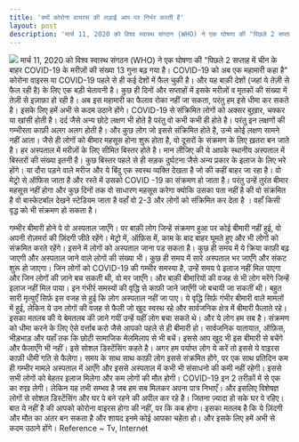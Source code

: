 ```yaml
---
title: 'क्यों कोरोना वायरस की लड़ाई आप पर निर्भर करती है'
layout: post
description: 'मार्च 11, 2020 को विश्व स्वास्थ संगठन (WHO) ने एक घोषणा की "पिछले 2 सप्ताह में चीन के बाहर COVID-19 के मरीज़ों की संख्या 13 गुना बढ़ गया है। COVID-19 को अब एक महामारी कहा है" कोरोना वाइरस या COVID-19 पहले से ही कई देशों में फैल चुकी है। और यह बाक़ी देशों (जहां ये तेज़ी से फैल रही है) के लिए एक बड़ी चेतावनी है।'
---
```


![](https://lh3.googleusercontent.com/X5uv2AKJ36M9xag3neocboeM_mTiCPHa7YY-3BW3or6yyrSoNq5uhREjFBLow1wWRqB_o5dGqrGBEF02ck_lD887JNKW_P8iRIO0e1IYRlpCkCnL9NnxPl5uiplQHR2Rc8qor54KtIvgAIQylYnQKDStjG18OXaD8Kew9psrUxv_aMGilDGsYaiOlG8m_Jyc1CQ67pUQYYI-n7lbCDyrjDSBCotKr9t1z93Oxjtwn3ad_tPRD9pDt0tlohhUl__cJwDofeTjpexX2Y_N2bRb9jMcxj77qYsr9A0KPZ4w3mD-E739Ss4KSwmwBeYk-8Z4FUI1FQ8agF2nhjlQcV9a4Li0AhXaQYJCeWtsa9MQLf7v4H-7H8nmEDp8LEAQW_Yd3LmuoMhl47-Q_BkXiyjvKLdwYu2hU5kMgxEgVugeVrfSz4zlom9qGtRGROWXPna3v27knkFCzMsl_8kavTX6HjZcbn3TlaZPjS5KIUZiX_giy1eoKMHOSCqgwsh4rgY8ndIA-Y10gZOIG7m8i0O7dngv_FGDzxFvf8e9rInA-umvzj8JAfM5_jtK7ko3Zrj_uFDCrE2DtC5YUTaQ6tX3eFFnqrPXq1wZGhUTa1y80IGUe9n4GAMnmqp1wYF7vxjrGwxiIeMGFwVKgQLF2ITlDIJ0pjJiHJhnJJ4LJ9pCdZiN1o7BeHr7C-zbXSxpDw=w393-h220-no)
मार्च 11, 2020 को विश्व स्वास्थ संगठन (WHO) ने एक घोषणा की "पिछले 2 सप्ताह में चीन के बाहर COVID-19 के मरीज़ों की संख्या 13 गुना बढ़ गया है। COVID-19 को अब एक महामारी कहा है" कोरोना वाइरस या COVID-19 पहले से ही कई देशों में फैल चुकी है। और यह बाक़ी देशों (जहां ये तेज़ी से फैल रही है) के लिए एक बड़ी चेतावनी है। कुछ ही दिनों और सप्ताहों में इसके मरीज़ों व मृतकों की संख्या में तेज़ी से इज़ाफ़ा हो रही है। अब इस महामारी का फैलाव रोका नहीं जा सकता, परंतु हम इसे धीमा कर सकते है। इसके लिए हमें अभी से कदम उठाने होंगे। COVID-19 से संक्रिमित लोगों को अक्सर बुख़ार, चक्कर या खांसी होती है। दर्द जैसे अन्य छोटे लक्षण भी होते है परंतु वो कभी कभी ही होते है। परंतु इन लक्षणों की गम्भीरता काफ़ी अलग अलग होती है। और कुछ लोग जो इससे संक्रिमित होते है, उन्मे कोई लक्षण सामने नहीं आता। जैसे ही लोगों को बीमार महसूस होना शुरू होता है, वो दूसरों के संक्रमण के लिए ख़तरा बन जाते है। हर अस्पताल में मरीज़ों के लिए सीमित बिस्तर होते है। मान लीजिए की ये आपके स्थानीय अस्पताल में बिस्तरों की संख्या इतनी है। कुछ बिस्तर पहले से ही सड़क दुर्घटना जैसे अन्य प्रकार के इलाज के लिए भरे होंगे। या दौरा पड़ने वाले मरीज और ये बिंदु एक स्वस्थ व्यक्ति देखता है जो की कहीं बाहर जा रहा है। वो मेट्रो से ऑफिस जाता है और रस्ते में उसको COVID -19 का संक्रमण हो जाता है। परंतु उन्हें तुरंत बीमार महसूस नहीं होगा और कुछ दिनों तक वो साधारण महसूस करेगा क्योकि उसका पता नहीं है की वो संक्रमित है वो बास्केटबॉल देखने स्टेडियम जाता है वहाँ वो 2-3 और लोगों को संक्रिमित कर देता है । वहाँ किसी वृद्ध को भी संक्रमण हो सकता है। 

गम्भीर बीमारी होने पे वो अस्पताल जाएँगे। पर बाक़ी लोग जिन्हें संक्रमण हुआ पर कोई बीमारी नहीं हुई, वो अपनी रोज़मर्रा की ज़िंदगी जीते रहेंगे। मेट्रो में, ऑफ़िस में, काम के बाद बाहर घूमते हुए और भी लोगों को संक्रमित करते रहेंगे। इसने में लोगों को अस्पताल जाना पड सकता है। कुछ ही समय में ये क्रिया काफ़ी बढ़ जाएगी और अस्पताल जाने वाले लोगों की संख्या भी। कुछ ही समय में सारे अस्पताल भर जाएँगे और संकट शुरू हो जाएगा। जिन लोगों को COVID-19 की गम्भीर समस्या है, उन्हें समय पे इलाज नहीं मिल पाएगा और जिन लोगों की ज़ाने बच सकती थी, वो मर जाएँगे। और बाक़ी बीमारियों की वजह से भी लोग मरेंगे जिन्हें इलाज नहीं मिल पाया। इन गंभीर्र समस्यों की वृद्धि से काफ़ी जाने जाएँगी जो बचायी जा सकतीं थी। बहुत सारी मृत्युएँ सिर्फ़ इस वजह से हुई कि लोग अस्पताल नहीं जा पाए। ये वृद्धि सिर्फ़ गंभीर बीमारी वाले मामलों में हुई, लेकिन ये उन लोगों की वजह से फैली जो खुद स्वस्थ रहे और सार्वजनिक क्षेत्र में बीमारी फैलाते रहे। इसका मतलब की ये बेमतलब की ज़ाने गयीं उन्हें यहीं लोग बचा सकते थे। और ये लोग हम सब है। संक्रमण को धीमा करने के लिए ऐसे वर्त्ताब करो जैसे आपको पहले से ही बीमारी हो। सार्वजनिक यातायात, ऑफ़िस, भीड़भाड़ और यहाँ तक कि छोटी सामाजिक मेलमिलाप से भी बचें। इससे आप खुद भी इस बीमारी से बचेंगे और फैलाएँगे भी नहीं। इसे सोशल डिस्टेंसिंग कहते है। अगर हम पर्याप्त लोग ये करें तो इससे ये वाइरस काफ़ी धीमी गति से फैलेगा। समय के साथ साथ काफ़ी लोग इससे संक्रमित होंगे, पर एक साथ प्रतिदिन कम ही गम्भीर मामले अस्पताल में आएँगे और इससे अस्पताल में कभी भी संसाधनो की कमी नहीं रहेगी। इससे सभी लोगों को बेहतर इलाज मिलेगा और कम लोगों की मौत होगी। COVID-19 इन 2 तरीक़ों में से एक का रुख़ लेगी। लेकिन यह तभी सम्भव है जब हम सब मिलकर अपना पात्र निभाएँ। और इसलिए विशेषज्ञ लोगों से सोशल डिस्टेंसिंग और घर पे बने रहने की अपील कर रहे है। जितना ज़्यादा हो सके घर पे रहिए। बात ये नहीं है की आपको कोरोना वाइरस होगा की नहीं, पर कि कब होगा। इसका मतलब है कि ये ज़िंदगी और मौत का अंतर बन सकता है और शायद इनमे कोई आपका चहेता हो। और इसके लिए हमें अभी से कदम उठाने होंगे।
Reference ~ Tv, Internet
